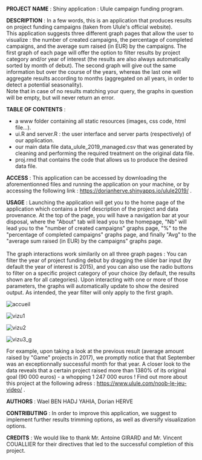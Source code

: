 <b>PROJECT NAME</b> : Shiny application : Ulule campaign funding program.

<b>DESCRIPTION</b> : In a few words, this is an application that produces results on project funding campaigns (taken from Ulule's official website).</br> This application suggests three different graph pages that allow the user to visualize : the number of created campaigns, the percentage of completed campaigns, and the average sum raised (in EUR) by the campaigns. The first graph of each page will offer the option to filter results by project category and/or year of interest (the results are also always automatically sorted by month of debut). The second graph will give out the same information but over the course of the years, whereas the last one will aggregate results according to months (aggregated on all years, in order to detect a potential seasonality). </br>Note that in case of no results matching your query, the graphs in question will be empty, but will never return an error.

<b>TABLE OF CONTENTS</b> : <ul>
<li> a www folder containing all static resources (images, css code, html file...). </li>
<li>ui.R and server.R : the user interface and server parts (respectively) of our application.</li>
<li> our main data file data_ulule_2019_managed.csv that was generated by cleaning and performing the required treatment on the original data file.</li> 
<li>proj.rmd that contains the code that allows us to produce the desired data file.</li> </ul>

<b>ACCESS</b> : This application can be accessed by downloading the aforementionned files and running the application on your machine, or by accessing the following link :  https://dorianherve.shinyapps.io/ulule2019/ .

<b>USAGE</b> : Launching the application will get you to the home page of the application which contains a brief description of the project and data provenance. At the top of the page, you will have a navigation bar at your disposal, where the "About" tab will lead you to the homepage, "Nb" will lead you to the "number of created campaigns" graphs page, "%" to the "percentage of completed campaigns" graphs page, and finally "Avg" to the "average sum raised (in EUR) by the campaigns" graphs page.</br> </br>
The graph interactions work similarily on all three graph pages : You can filter the year of project funding debut by dragging the slider bar input (by default the year of interest is 2015), and you can also use the radio buttons to filter on a specific project category of your choice (by default, the results shown are for all categories). Upon interacting with one or more of those parameters, the graphs will automatically update to show the desired output.  As intended, the year filter will only apply to the first graph.

![accueil](https://user-images.githubusercontent.com/49319690/80019793-5d386200-84d8-11ea-9c58-70de4883a2a0.png)

![vizu1](https://user-images.githubusercontent.com/49319690/80021179-6c201400-84da-11ea-9ec9-00e0b4e16bdb.png)

![vizu2](https://user-images.githubusercontent.com/49319690/80021214-76daa900-84da-11ea-8950-7cbb89143f94.png)

![vizu3_g](https://user-images.githubusercontent.com/49319690/80021231-7fcb7a80-84da-11ea-8ed4-043b06a877b3.png)

For example, upon taking a look at the previous result (average amount raised by "Game" projects in 2017), we promptly notice that that September was an exceptionnally successful month for that year. A closer look to the data reveals that a certain project raised more than 1380% of its original goal (90 000 euros) - a whopping 1 247 000 euros ! Find out more about this project at the following adress : https://www.ulule.com/noob-le-jeu-video/ .

<b>AUTHORS</b> : Wael BEN HADJ YAHIA, Dorian HERVE

<b>CONTRIBUTING</b> : In order to improve this application, we suggest to implement further results trimming options, as well as diversify visualization options.

<b>CREDITS</b> : We would like to thank Mr. Antoine GIRARD and Mr. Vincent COUALLIER for their directives that led to the successful completion of this project.
